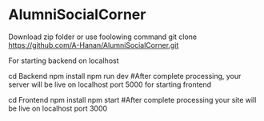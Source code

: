 # AlumniSocialCorner
Download zip folder 
or 
use foolowing command
git clone https://github.com/A-Hanan/AlumniSocialCorner.git

For starting backend on localhost

cd Backend
npm install
npm run dev 
#After complete processing, your server will be live on localhost port 5000
for starting frontend

cd Frontend
npm install
npm start 
#After complete processing your site will be live on localhost port 3000
